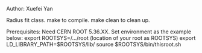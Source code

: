 Author: Xuefei Yan


Radius fit class.
make to compile. make clean to clean up.

Prerequisites:
Need CERN ROOT 5.36.XX.
Set environment as the example below:
export ROOTSYS=/.../root    (location of your root as ROOTSYS)
export LD_LIBRARY_PATH=$ROOTSYS/lib/
source $ROOTSYS/bin/thisroot.sh

